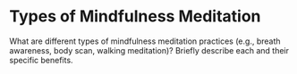 # Types of Mindfulness Meditation

What are different types of mindfulness meditation practices (e.g., breath awareness, body scan, walking meditation)? Briefly describe each and their specific benefits.